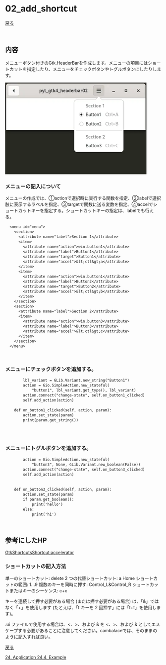 # 02_add_shortcut

[戻る](../README.md)

<br>

## 内容

メニューボタン付きのGtk.HeaderBarを作成します。メニューの項目にはショートカットを指定したり、メニューをチェックボタンやトグルボタンにしたりします。

![pic](../data/pyt_gtk4_headerbar02.webp)


### メニューの記入について

メニューの作成では、①actionで選択時に実行する関数を指定、②labelで選択肢に表示するラベルを指定、③targetで関数に送る変数を指定、④accelでショートカットキーを指定する。ショートカットキーの指定は、labelでも行える。

```
  <menu id="menu">
    <section>
      <attribute name="label">Section 1</attribute>
      <item>
        <attribute name="action">win.button1</attribute>
        <attribute name="label">Button1</attribute>
        <attribute name="target">Button1</attribute>
        <attribute name="accel">&lt;ctl&gt;a</attribute>
      </item>
      <item>
        <attribute name="action">win.button1</attribute>
        <attribute name="label">Button2</attribute>
        <attribute name="target">Button2</attribute>
        <attribute name="accel">&lt;ctl&gt;b</attribute>
      </item>
    </section>
    <section>
      <attribute name="label">Section 2</attribute>
      <item>
        <attribute name="action">win.button3</attribute>
        <attribute name="label">Button3</attribute>
        <attribute name="accel">&lt;ctl&gt;c</attribute>
      </item>
    </section>
  </menu>
```

<br>

### メニューにチェックボタンを追加する。


```
        lbl_variant = GLib.Variant.new_string("Button1")
        action = Gio.SimpleAction.new_stateful(
            "button1", lbl_variant.get_type(), lbl_variant)
        action.connect("change-state", self.on_button1_clicked)
        self.add_action(action)

    def on_button1_clicked(self, action, param):
        action.set_state(param)
        print(param.get_string())


```

<br>

### メニューにトグルボタンを追加する。

```
        action = Gio.SimpleAction.new_stateful(
            "button3", None, GLib.Variant.new_boolean(False))
        action.connect("change-state", self.on_button3_clicked)
        self.add_action(action)


    def on_button3_clicked(self, action, param):
        action.set_state(param)
        if param.get_boolean():
            print('hello')
        else:
            print('hi')
```

<br>

## 参考にしたHP

[GtkShortcutsShortcut:accelerator](https://docs.gtk.org/gtk4/property.ShortcutsShortcut.accelerator.html)

### ショートカットの記入方法

単一のショートカット: <ctl><alt>delete
2 つの代替ショートカット: <shift>a Home
ショートカットの範囲: <alt>1...<alt>9
複数のキーを同時に押す: Control_L&Control_R
ショートカットまたはキーのシーケンス: <ctl>c+<ctl>x

キーを連続して押す必要がある場合 (または押す必要がある場合) は、「&」ではなく「+」を使用します (たとえば、「t キーを 2 回押す」には「t+t」を使用します)。

.ui ファイルで使用する場合は、<、>、および & を &lt;、&gt;、および &amp; としてエスケープする必要があることに注意してください。cambalaceでは、そのまま<ctl>のように記入すれば良い。

[戻る](../README.md)


[24. Application 24.4. Example](https://python-gtk-3-tutorial.readthedocs.io/en/latest/application.html#menus)